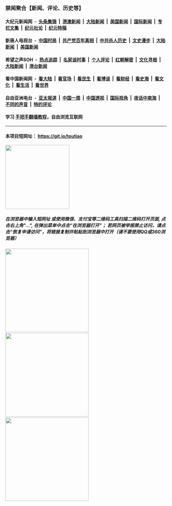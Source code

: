 ### 禁闻聚合【新闻、评论、历史等】

#### 大纪元新闻网 &nbsp;-&nbsp; [头条集锦](indexes/E头条集锦.md?t=02110933) &nbsp;|&nbsp; [港澳新闻](indexes/E港澳新闻.md?t=02110933)  &nbsp;|&nbsp; [大陆新闻](indexes/E大陆新闻.md?t=02110933) &nbsp;|&nbsp; [美国新闻](indexes/E美国新闻.md?t=02110933) &nbsp;|&nbsp; [国际新闻](indexes/E国际新闻.md?t=02110933) &nbsp;|&nbsp; [专栏文集](indexes/E专栏文集.md?t=02110933) &nbsp;|&nbsp; [纪元社论](indexes/E纪元社论.md?t=02110933) &nbsp;|&nbsp; [纪元特稿](indexes/E纪元特稿.md?t=02110933) 

#### 新唐人电视台 &nbsp;-&nbsp; [中国时局](indexes/N中国时局.md?t=02110933) &nbsp;|&nbsp; [共产党百年真相](indexes/N共产党百年真相.md?t=02110933) &nbsp;|&nbsp; [中共杀人历史](indexes/N中共杀人历史.md?t=02110933) &nbsp;|&nbsp; [文史漫步](indexes/N文史漫步.md?t=02110933) &nbsp;|&nbsp; [大陆新闻](indexes/N大陆新闻.md?t=02110933) &nbsp;|&nbsp; [美国新闻](indexes/N美国新闻.md?t=02110933)

#### 希望之声SOH &nbsp;-&nbsp; [热点追踪](indexes/H热点追踪.md?t=02110933) &nbsp;|&nbsp; [名家谈时事](indexes/H名家谈时事.md?t=02110933) &nbsp;|&nbsp; [个人评论](indexes/H个人评论.md?t=02110933)  &nbsp;|&nbsp; [红朝解密](indexes/H红朝解密.md?t=02110933) &nbsp;|&nbsp; [文化寻根](indexes/H文化寻根.md?t=02110933) &nbsp;|&nbsp; [大陆新闻](indexes/H大陆新闻.md?t=02110933) &nbsp;|&nbsp; [港台新闻](indexes/H港台新闻.md?t=02110933)

#### 看中国新闻网 &nbsp;-&nbsp; [看大陆](indexes/S看大陆.md?t=02110933) &nbsp;|&nbsp; [看官场](indexes/S看官场.md?t=02110933) &nbsp;|&nbsp; [看民生](indexes/S看民生.md?t=02110933)  &nbsp;|&nbsp; [看博谈](indexes/S看博谈.md?t=02110933) &nbsp;|&nbsp; [看财经](indexes/S看财经.md?t=02110933) &nbsp;|&nbsp; [看史海](indexes/S看史海.md?t=02110933) &nbsp;|&nbsp; [看文化](indexes/S看文化.md?t=02110933) &nbsp;|&nbsp; [看生活](indexes/S看生活.md?t=02110933) &nbsp;|&nbsp; [看世界](indexes/S看世界.md?t=02110933)

#### 自由亚洲电台 &nbsp;-&nbsp; [亚太报道](indexes/R亚太报道.md?t=02110933) &nbsp;|&nbsp; [中国一周](indexes/R中国一周.md?t=02110933) &nbsp;|&nbsp; [中国透视](indexes/R中国透视.md?t=02110933)  &nbsp;|&nbsp; [国际视角](indexes/R国际视角.md?t=02110933) &nbsp;|&nbsp; [夜话中南海](indexes/R夜话中南海.md?t=02110933) &nbsp;|&nbsp; [不同的声音](indexes/R不同的声音.md?t=02110933) &nbsp;|&nbsp; [特约评论](indexes/R特约评论.md?t=02110933)

#### 学习 [手把手翻墙教程](https://github.com/gfw-breaker/guides/wiki)，自由浏览互联网

----

#### 本项目短网址： https://git.io/toutiao
<img src="https://raw.githubusercontent.com/gfw-breaker/banned-news/master/scripts/img/qr.png" width="200px"/>  

##### 在浏览器中输入短网址 或使用微信、支付宝等二维码工具扫描二维码打开页面, 点击右上角"...", 在弹出菜单中点击“在浏览器打开”； 若网页被举报禁止访问，请点击“恢复申请访问”，将链接复制并粘贴到浏览器中打开（请不要使用QQ或360浏览器）

<img src="https://raw.githubusercontent.com/gfw-breaker/banned-news/master/scripts/img/1.png" width="260px"/> &nbsp; <img src="https://raw.githubusercontent.com/gfw-breaker/banned-news/master/scripts/img/2.png" width="260px"/> &nbsp; <img src="https://raw.githubusercontent.com/gfw-breaker/banned-news/master/scripts/img/3.png" width="260px"/>
